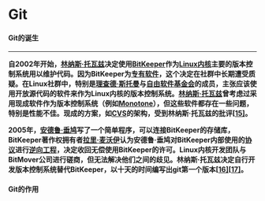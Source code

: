 # Git



#### Git的诞生

------

**自2002年开始，[林纳斯·托瓦兹](https://zh.wikipedia.org/wiki/%E6%9E%97%E7%BA%B3%E6%96%AF%C2%B7%E6%89%98%E7%93%A6%E5%85%B9)决定使用[BitKeeper](https://zh.wikipedia.org/wiki/BitKeeper)作为[Linux内核](https://zh.wikipedia.org/wiki/Linux%E5%85%A7%E6%A0%B8)主要的版本控制系统用以维护代码。因为BitKeeper为[专有软件](https://zh.wikipedia.org/wiki/%E4%B8%93%E6%9C%89%E8%BD%AF%E4%BB%B6)，这个决定在社群中长期遭受质疑。在Linux社群中，特别是[理查德·斯托曼](https://zh.wikipedia.org/wiki/%E7%90%86%E6%9F%A5%E5%BE%B7%C2%B7%E6%96%AF%E6%89%98%E6%9B%BC)与[自由软件基金会](https://zh.wikipedia.org/wiki/%E8%87%AA%E7%94%B1%E8%BB%9F%E9%AB%94%E5%9F%BA%E9%87%91%E6%9C%83)的成员，主张应该使用开放源代码的软件来作为Linux内核的版本控制系统。[林纳斯·托瓦兹](https://zh.wikipedia.org/wiki/%E6%9E%97%E7%BA%B3%E6%96%AF%C2%B7%E6%89%98%E7%93%A6%E5%85%B9)曾考虑过采用现成软件作为版本控制系统（例如[Monotone](https://zh.wikipedia.org/wiki/Monotone)），但这些软件都存在一些问题，特别是性能不佳。现成的方案，如[CVS](https://zh.wikipedia.org/wiki/%E5%8D%94%E4%BD%9C%E7%89%88%E6%9C%AC%E7%B3%BB%E7%B5%B1)的架构，受到林纳斯·托瓦兹的批评[[15\]](https://zh.wikipedia.org/wiki/Git#cite_note-15)。**

**2005年，[安德鲁·垂鸠](https://zh.wikipedia.org/wiki/%E5%AE%89%E5%BE%B7%E9%AD%AF%C2%B7%E5%9E%82%E9%B3%A9)写了一个简单程序，可以连接BitKeeper的存储库，BitKeeper著作权拥有者[拉里·麦沃伊](https://zh.wikipedia.org/wiki/%E6%8B%89%E9%87%8C%C2%B7%E9%BA%A5%E6%B2%83%E4%BC%8A)认为安德鲁·垂鸠对BitKeeper内部使用的[协议](https://zh.wikipedia.org/wiki/%E7%BD%91%E7%BB%9C%E4%BC%A0%E8%BE%93%E5%8D%8F%E8%AE%AE)进行[逆向工程](https://zh.wikipedia.org/wiki/%E9%80%86%E5%90%91%E5%B7%A5%E7%A8%8B)，决定收回无偿使用BitKeeper的许可。Linux内核开发团队与BitMover公司进行磋商，但无法解决他们之间的歧见。林纳斯·托瓦兹决定自行开发版本控制系统替代BitKeeper，以十天的时间编写出git第一个版本[[16\]](https://zh.wikipedia.org/wiki/Git#cite_note-16)[[17\]](https://zh.wikipedia.org/wiki/Git#cite_note-17)。**


#### Git的作用

